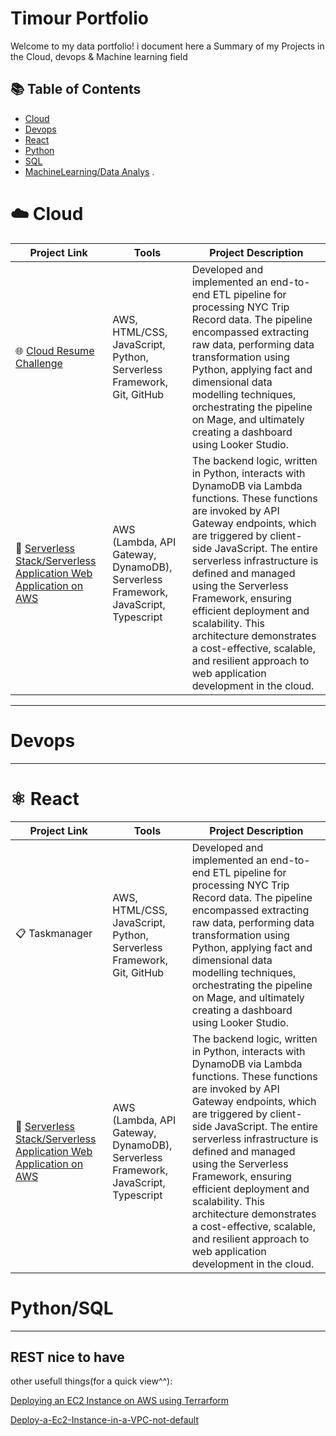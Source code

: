 # Timour Portfolio

Welcome to my data portfolio! i document here a Summary of my Projects in the Cloud, devops & Machine learning field

## 📚 Table of Contents
- [Cloud](#Cloud)
- [Devops](#devops)
- [React](#React)
- [Python](#python)
- [SQL](#SQL)
- [MachineLearning/Data Analys](#MachineLearning) .

#  :cloud: Cloud

| Project Link | Tools | Project Description | 
|---|---|---|
| 🌐 [Cloud Resume Challenge](https://github.com/Tim275/MyResumeAWS) | AWS, HTML/CSS, JavaScript, Python, Serverless Framework, Git, GitHub | Developed and implemented an end-to-end ETL pipeline for processing NYC Trip Record data. The pipeline encompassed extracting raw data, performing data transformation using Python, applying fact and dimensional data modelling techniques, orchestrating the pipeline on Mage, and ultimately creating a dashboard using Looker Studio. |
|  :open_file_folder: [Serverless Stack/Serverless Application Web Application on AWS ](https://github.com/katiehuangx/data-engineering/tree/main/Dog%20Adoption) | AWS (Lambda, API Gateway, DynamoDB), Serverless Framework, JavaScript, Typescript | The backend logic, written in Python, interacts with DynamoDB via Lambda functions. These functions are invoked by API Gateway endpoints, which are triggered by client-side JavaScript. The entire serverless infrastructure is defined and managed using the Serverless Framework, ensuring efficient deployment and scalability. This architecture demonstrates a cost-effective, scalable, and resilient approach to web application development in the cloud. |


***

# Devops



***

# ⚛️ React  

| Project Link | Tools | Project Description | 
|---|---|---|
| 📋 Taskmanager | AWS, HTML/CSS, JavaScript, Python, Serverless Framework, Git, GitHub | Developed and implemented an end-to-end ETL pipeline for processing NYC Trip Record data. The pipeline encompassed extracting raw data, performing data transformation using Python, applying fact and dimensional data modelling techniques, orchestrating the pipeline on Mage, and ultimately creating a dashboard using Looker Studio. |
|  :open_file_folder: [Serverless Stack/Serverless Application Web Application on AWS ](https://github.com/katiehuangx/data-engineering/tree/main/Dog%20Adoption) | AWS (Lambda, API Gateway, DynamoDB), Serverless Framework, JavaScript, Typescript | The backend logic, written in Python, interacts with DynamoDB via Lambda functions. These functions are invoked by API Gateway endpoints, which are triggered by client-side JavaScript. The entire serverless infrastructure is defined and managed using the Serverless Framework, ensuring efficient deployment and scalability. This architecture demonstrates a cost-effective, scalable, and resilient approach to web application development in the cloud. |


# Python/SQL


***



## REST nice to have

other usefull things(for a quick view^^):

<p><a href="https://github.com/Tim275/Deploy-a-Ec2-instance-in-Terrarform">Deploying an EC2 Instance on AWS using Terrarform</a></p>
<p><a href="https://github.com/Tim275/Deploy-a-Ec2-Instance-in-a-VPC-not-default-">Deploy-a-Ec2-Instance-in-a-VPC-not-default</a></p>

